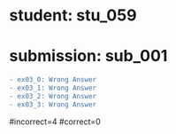 # student: stu_059
# submission: sub_001

```diff
- ex03_0: Wrong Answer
- ex03_1: Wrong Answer
- ex03_2: Wrong Answer
- ex03_3: Wrong Answer
```
#incorrect=4
#correct=0
